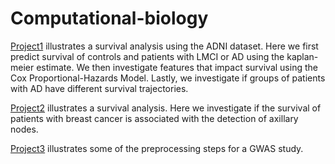 # Computational-biology

[Project1](https://github.com/Seymour22/Computational-biology/blob/main/Project%201:%20Investigating%20the%20impact%20of%20brain%20atrophy%20on%20survival%20in%20Alzheimer's%20disease.ipynb) illustrates a survival analysis using the ADNI dataset. Here we first predict survival of controls and patients with LMCI or AD using the kaplan-meier estimate. We then investigate features that impact survival using the Cox Proportional-Hazards Model. Lastly, we investigate if groups of patients with AD have different survival trajectories.


[Project2](https://github.com/Seymour22/Computational-biology/blob/main/Project%202:%20Survival%20analysis%20for%20brest%20cancer.ipynb) illustrates a survival analysis. Here we investigate if the survival of patients with breast cancer is associated with the detection of axillary nodes.


[Project3](https://github.com/Seymour22/Computational-biology/blob/main/Project%203:%20Preprocessing%20steps%20for%20GWAS%20using%20PLINK.ipynb) illustrates some of the preprocessing steps for a GWAS study.
